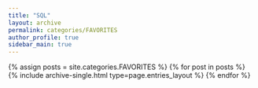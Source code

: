 ```yaml
---
title: "SQL"
layout: archive
permalink: categories/FAVORITES
author_profile: true
sidebar_main: true
---
```



{% assign posts = site.categories.FAVORITES %}
{% for post in posts %} 
  {% include archive-single.html type=page.entries_layout %} 
{% endfor %}
